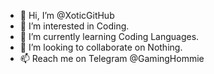 - 👋 Hi, I’m @XoticGitHub
- 👀 I’m interested in Coding.
- 🌱 I’m currently learning Coding Languages.
- 💞️ I’m looking to collaborate on Nothing.
- 📫 Reach me on Telegram @GamingHommie

<!---
XoticGitHub/XoticGitHub is a ✨ special ✨ repository because its `README.md` (this file) appears on your GitHub profile.
You can click the Preview link to take a look at your changes.
--->
